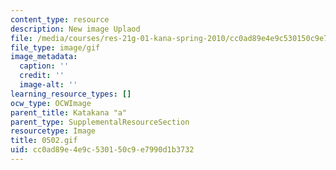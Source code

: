 ```yaml
---
content_type: resource
description: New image Uplaod
file: /media/courses/res-21g-01-kana-spring-2010/cc0ad89e4e9c530150c9e7990d1b3732_0502.gif
file_type: image/gif
image_metadata:
  caption: ''
  credit: ''
  image-alt: ''
learning_resource_types: []
ocw_type: OCWImage
parent_title: Katakana "a"
parent_type: SupplementalResourceSection
resourcetype: Image
title: 0502.gif
uid: cc0ad89e-4e9c-5301-50c9-e7990d1b3732
---
```

